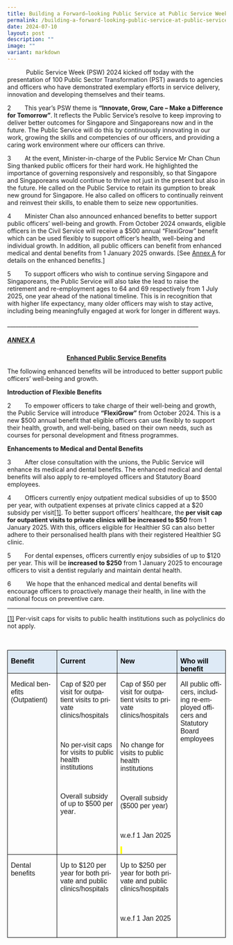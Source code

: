 ```yaml
---
title: Building a Forward–looking Public Service at Public Service Week 2024
permalink: /building-a-forward-looking-public-service-at-public-service-week-2024/
date: 2024-07-10
layout: post
description: ""
image: ""
variant: markdown
---
```

&nbsp;&nbsp;&nbsp;&nbsp;&nbsp;&nbsp;&nbsp;&nbsp;&nbsp;&nbsp;&nbsp;Public Service Week (PSW) 2024 kicked off today with the presentation
of 100 Public Sector Transformation (PST) awards to agencies and officers
who have demonstrated exemplary efforts in service delivery, innovation
and developing themselves and their teams.
<p></p>
<p>2&nbsp;&nbsp;&nbsp;&nbsp;&nbsp;&nbsp;&nbsp; This year’s PSW theme is <strong>“Innovate, Grow, Care – Make a Difference for Tomorrow”</strong>.<strong> </strong>It<strong> </strong>reflects
the Public Service’s resolve to keep improving to deliver better outcomes
for Singapore and Singaporeans now and in the future. The Public Service
will do this by continuously innovating in our work, growing the skills
and competencies of our officers, and providing a caring work environment
where our officers can thrive.</p>
<p>3&nbsp;&nbsp;&nbsp;&nbsp;&nbsp;&nbsp;&nbsp; At the event, Minister-in-charge
of the Public Service Mr Chan Chun Sing thanked public officers for their
hard work. He highlighted the importance of governing responsively and
responsibly, so that Singapore and Singaporeans would continue to thrive
not just in the present but also in the future. He called on the Public
Service to retain its gumption to break new ground for Singapore. He also
called on officers to continually reinvent and reinvest their skills, to
enable them to seize new opportunities.</p>
<p>4&nbsp;&nbsp;&nbsp;&nbsp;&nbsp;&nbsp;&nbsp; Minister Chan also announced
enhanced benefits to better support public officers’ well-being and growth.
From October 2024 onwards, eligible officers in the Civil Service will
receive a $500 annual “FlexiGrow” benefit which can be used flexibly to
support officer’s health, well-being and individual growth. In addition,
all public officers can benefit from enhanced medical and dental benefits
from 1 January 2025 onwards. [See <u>Annex A</u> for details on the enhanced
benefits.]</p>
<p>5&nbsp;&nbsp;&nbsp;&nbsp;&nbsp;&nbsp;&nbsp; To support officers who wish
to continue serving Singapore and Singaporeans, the Public Service will
also take the lead to raise the retirement and re-employment ages to 64
and 69 respectively from 1 July 2025, one year ahead of the national timeline.
This is in recognition that with higher life expectancy, many older officers
may wish to stay active, including being meaningfully engaged at work for
longer in different ways.</p>

<p>_____________________________________________________________________</p>
<h5><strong><u>ANNEX A</u></strong></h5>
<p></p>
        
<center><b><u>Enhanced Public Service Benefits</u></b></center>

The following enhanced benefits will be introduced to better support public officers’ well-being and growth.

**Introduction of Flexible Benefits**

2&nbsp;&nbsp;&nbsp;&nbsp;&nbsp;&nbsp;&nbsp; To empower officers to take charge of their well-being and growth, the Public Service will introduce **“FlexiGrow”** from October 2024. This is a new $500 annual benefit that eligible officers can use flexibly to support their health, growth, and well-being, based on their own needs, such as courses for personal development and fitness programmes.

**Enhancements to Medical and Dental Benefits**

3&nbsp;&nbsp;&nbsp;&nbsp;&nbsp;&nbsp;&nbsp; After close consultation with the unions, the Public Service will enhance its medical and dental benefits. The enhanced medical and dental benefits will also apply to re-employed officers and Statutory Board employees.

4&nbsp;&nbsp;&nbsp;&nbsp;&nbsp;&nbsp;&nbsp; Officers currently enjoy outpatient medical subsidies of up to $500 per year, with outpatient expenses at private clinics capped at a $20 subsidy per visit[\[1\]](#_ftn1). To better support officers’ healthcare, the **per visit cap for outpatient visits to private clinics will be increased to $50** from 1 January 2025. With this, officers eligible for Healthier SG can also better adhere to their personalised health plans with their registered Healthier SG clinic.

5&nbsp;&nbsp;&nbsp;&nbsp;&nbsp;&nbsp;&nbsp; For dental expenses, officers currently enjoy subsidies of up to $120 per year. This will be **increased to $250** from 1 January 2025 to encourage officers to visit a dentist regularly and maintain dental health.

6 &nbsp;&nbsp;&nbsp;&nbsp;&nbsp;&nbsp; &nbsp;We hope that the enhanced medical and dental benefits will encourage officers to proactively manage their health, in line with the national focus on preventive care.

  

* * *

[\[1\]](#_ftnref1) Per-visit caps for visits to public health institutions such as polyclinics do not apply.
<p>&nbsp;</p>
         

<table style="border-collapse:collapse;border:none;mso-border-alt:solid windowtext .5pt;
 mso-yfti-tbllook:1184;mso-padding-alt:0cm 5.4pt 0cm 5.4pt" cellpadding="0" cellspacing="0" border="1" class="MsoTableGrid"><tbody><tr style="mso-yfti-irow:0;mso-yfti-firstrow:yes"><td style="width:98.75pt;border:solid windowtext 1.0pt;
  mso-border-alt:solid windowtext .5pt;background:#DEEAF6;mso-background-themecolor:
  accent5;mso-background-themetint:51;padding:0cm 5.4pt 0cm 5.4pt" valign="top" width="132"><p style="margin-bottom:0cm;line-height:normal" class="MsoNormal"><b><span style="font-size:12.0pt;font-family:&quot;Arial&quot;,sans-serif;color:black;
  mso-color-alt:windowtext;mso-ansi-language:EN-US;mso-fareast-language:EN-US" lang="EN-US">Benefit</span></b><b><span style="font-size:12.0pt;font-family:&quot;Arial&quot;,sans-serif;mso-ansi-language:
  EN-US;mso-fareast-language:EN-US" lang="EN-US"></span></b></p></td><td style="width:112.5pt;border:solid windowtext 1.0pt;
  border-left:none;mso-border-left-alt:solid windowtext .5pt;mso-border-alt:
  solid windowtext .5pt;background:#DEEAF6;mso-background-themecolor:accent5;
  mso-background-themetint:51;padding:0cm 5.4pt 0cm 5.4pt" valign="top" width="150"><p style="margin-bottom:0cm;line-height:normal" class="MsoNormal"><b><span style="font-size:12.0pt;font-family:&quot;Arial&quot;,sans-serif;color:black;
  mso-color-alt:windowtext;mso-ansi-language:EN-US;mso-fareast-language:EN-US" lang="EN-US">Current</span></b><b><span style="font-size:12.0pt;font-family:&quot;Arial&quot;,sans-serif;mso-ansi-language:
  EN-US;mso-fareast-language:EN-US" lang="EN-US"></span></b></p></td><td style="width:112.5pt;border:solid windowtext 1.0pt;
  border-left:none;mso-border-left-alt:solid windowtext .5pt;mso-border-alt:
  solid windowtext .5pt;background:#DEEAF6;mso-background-themecolor:accent5;
  mso-background-themetint:51;padding:0cm 5.4pt 0cm 5.4pt" valign="top" width="150"><p style="margin-bottom:0cm;line-height:normal" class="MsoNormal"><b><span style="font-size:12.0pt;font-family:&quot;Arial&quot;,sans-serif;color:black;
  mso-color-alt:windowtext;mso-ansi-language:EN-US;mso-fareast-language:EN-US" lang="EN-US">New</span></b><b><span style="font-size:12.0pt;font-family:&quot;Arial&quot;,sans-serif;mso-ansi-language:
  EN-US;mso-fareast-language:EN-US" lang="EN-US"></span></b></p></td><td style="width:127.05pt;border:solid windowtext 1.0pt;
  border-left:none;mso-border-left-alt:solid windowtext .5pt;mso-border-alt:
  solid windowtext .5pt;background:#DEEAF6;mso-background-themecolor:accent5;
  mso-background-themetint:51;padding:0cm 5.4pt 0cm 5.4pt" valign="top" width="169"><p style="margin-bottom:0cm;line-height:normal" class="MsoNormal"><b><span style="font-size:12.0pt;font-family:&quot;Arial&quot;,sans-serif;color:black;
  mso-color-alt:windowtext;mso-ansi-language:EN-US;mso-fareast-language:EN-US" lang="EN-US">Who will benefit</span></b><b><span style="font-size:12.0pt;
  font-family:&quot;Arial&quot;,sans-serif;mso-ansi-language:EN-US;mso-fareast-language:
  EN-US" lang="EN-US"></span></b></p></td></tr><tr style="mso-yfti-irow:1"><td style="width:98.75pt;border:solid windowtext 1.0pt;
  border-top:none;mso-border-top-alt:solid windowtext .5pt;mso-border-alt:solid windowtext .5pt;
  padding:0cm 5.4pt 0cm 5.4pt" valign="top" width="132"><p style="margin-bottom:0cm;line-height:normal" class="MsoNormal"><span style="font-size:12.0pt;font-family:&quot;Arial&quot;,sans-serif;mso-ansi-language:
  EN-US;mso-fareast-language:EN-US" lang="EN-US">Medical benefits (Outpatient)</span></p></td><td style="width:112.5pt;border-top:none;border-left:
  none;border-bottom:solid windowtext 1.0pt;border-right:solid windowtext 1.0pt;
  mso-border-top-alt:solid windowtext .5pt;mso-border-left-alt:solid windowtext .5pt;
  mso-border-alt:solid windowtext .5pt;padding:0cm 5.4pt 0cm 5.4pt" valign="top" width="150"><p style="margin-bottom:0cm;line-height:normal" class="MsoNormal"><span style="font-size:12.0pt;font-family:&quot;Arial&quot;,sans-serif;mso-ansi-language:
  EN-US;mso-fareast-language:EN-US" lang="EN-US">Cap of $20 per visit for outpatient visits to private clinics/hospitals</span></p><p style="margin-bottom:0cm;line-height:normal" class="MsoNormal"><span style="font-size:12.0pt;font-family:&quot;Arial&quot;,sans-serif;mso-ansi-language:
  EN-US;mso-fareast-language:EN-US" lang="EN-US">&nbsp;</span></p><p style="margin-bottom:0cm;line-height:107%" class="MsoNormal"><span style="font-size:12.0pt;line-height:107%;font-family:&quot;Arial&quot;,sans-serif;
  mso-fareast-language:EN-US">No per-visit caps for visits to public health institutions</span><span style="font-size:12.0pt;line-height:107%;
  font-family:&quot;Arial&quot;,sans-serif"></span></p><p style="margin-bottom:0cm;line-height:normal" class="MsoNormal"><span style="font-size:12.0pt;font-family:&quot;Arial&quot;,sans-serif;mso-fareast-language:
  EN-US">&nbsp;</span></p><p style="margin-bottom:8.0pt;line-height:107%" class="MsoNormal"><span style="font-size:12.0pt;line-height:107%;font-family:&quot;Arial&quot;,sans-serif;
  mso-fareast-language:EN-US">Overall subsidy of up to $500 per year</span><span style="font-size:12.0pt;line-height:107%;font-family:&quot;Arial&quot;,sans-serif;
  mso-ansi-language:EN-US;mso-fareast-language:EN-US" lang="EN-US">.</span></p></td><td style="width:112.5pt;border-top:none;border-left:
  none;border-bottom:solid windowtext 1.0pt;border-right:solid windowtext 1.0pt;
  mso-border-top-alt:solid windowtext .5pt;mso-border-left-alt:solid windowtext .5pt;
  mso-border-alt:solid windowtext .5pt;padding:0cm 5.4pt 0cm 5.4pt" valign="top" width="150"><p style="margin-bottom:0cm;line-height:normal" class="MsoNormal"><span style="font-size:12.0pt;font-family:&quot;Arial&quot;,sans-serif;mso-ansi-language:
  EN-US;mso-fareast-language:EN-US" lang="EN-US">Cap of $50 per visit for outpatient visits to private clinics/hospitals</span></p><p style="margin-bottom:0cm;line-height:normal" class="MsoNormal"><span style="font-size:12.0pt;font-family:&quot;Arial&quot;,sans-serif;mso-ansi-language:
  EN-US;mso-fareast-language:EN-US" lang="EN-US">&nbsp;</span></p><p style="margin-bottom:0cm;line-height:normal" class="MsoNormal"><span style="font-size:12.0pt;font-family:&quot;Arial&quot;,sans-serif;mso-ansi-language:
  EN-US;mso-fareast-language:EN-US" lang="EN-US">No change for visits to public health institutions</span></p><p style="margin-bottom:0cm;line-height:normal" class="MsoNormal"><span style="font-size:12.0pt;font-family:&quot;Arial&quot;,sans-serif;mso-ansi-language:
  EN-US;mso-fareast-language:EN-US" lang="EN-US">&nbsp;</span></p><p style="margin-bottom:0cm;line-height:normal" class="MsoNormal"><span style="font-size:12.0pt;font-family:&quot;Arial&quot;,sans-serif;mso-ansi-language:
  EN-US;mso-fareast-language:EN-US" lang="EN-US">Overall subsidy ($500 per year)</span></p><p style="margin-bottom:0cm;line-height:normal" class="MsoNormal"><span style="font-size:12.0pt;font-family:&quot;Arial&quot;,sans-serif;mso-ansi-language:
  EN-US;mso-fareast-language:EN-US" lang="EN-US">&nbsp;</span></p><p style="margin-bottom:0cm;line-height:normal" class="MsoNormal"><span style="font-size:12.0pt;font-family:&quot;Arial&quot;,sans-serif;mso-ansi-language:
  EN-US;mso-fareast-language:EN-US" lang="EN-US">w.e.f 1 Jan 2025</span></p><p style="margin-bottom:0cm;line-height:normal" class="MsoNormal"><span style="font-size:12.0pt;font-family:&quot;Arial&quot;,sans-serif;background:
  yellow;mso-highlight:yellow;mso-ansi-language:EN-US;mso-fareast-language:
  EN-US" lang="EN-US">&nbsp;</span></p></td><td style="width:127.05pt;border-top:none;
  border-left:none;border-bottom:solid windowtext 1.0pt;border-right:solid windowtext 1.0pt;
  mso-border-top-alt:solid windowtext .5pt;mso-border-left-alt:solid windowtext .5pt;
  mso-border-alt:solid windowtext .5pt;padding:0cm 5.4pt 0cm 5.4pt" valign="top" rowspan="2" width="169"><p style="margin-bottom:0cm;line-height:normal" class="MsoNormal"><span style="font-size:12.0pt;font-family:&quot;Arial&quot;,sans-serif;mso-ansi-language:
  EN-US;mso-fareast-language:EN-US" lang="EN-US">All public officers, including re-employed officers and Statutory Board employees</span></p></td></tr><tr style="mso-yfti-irow:2;mso-yfti-lastrow:yes"><td style="width:98.75pt;border:solid windowtext 1.0pt;
  border-top:none;mso-border-top-alt:solid windowtext .5pt;mso-border-alt:solid windowtext .5pt;
  padding:0cm 5.4pt 0cm 5.4pt" valign="top" width="132"><p style="margin-bottom:0cm;line-height:normal" class="MsoNormal"><span style="font-size:12.0pt;font-family:&quot;Arial&quot;,sans-serif;mso-fareast-language:
  EN-US">Dental benefits</span></p></td><td style="width:112.5pt;border-top:none;border-left:
  none;border-bottom:solid windowtext 1.0pt;border-right:solid windowtext 1.0pt;
  mso-border-top-alt:solid windowtext .5pt;mso-border-left-alt:solid windowtext .5pt;
  mso-border-alt:solid windowtext .5pt;padding:0cm 5.4pt 0cm 5.4pt" valign="top" width="150"><p style="margin-bottom:0cm;line-height:normal" class="MsoNormal"><span style="font-size:12.0pt;font-family:&quot;Arial&quot;,sans-serif;mso-ansi-language:
  EN-US;mso-fareast-language:EN-US" lang="EN-US">Up to $120 per year for both private and public clinics/hospitals</span></p></td><td style="width:112.5pt;border-top:none;border-left:
  none;border-bottom:solid windowtext 1.0pt;border-right:solid windowtext 1.0pt;
  mso-border-top-alt:solid windowtext .5pt;mso-border-left-alt:solid windowtext .5pt;
  mso-border-alt:solid windowtext .5pt;padding:0cm 5.4pt 0cm 5.4pt" valign="top" width="150"><p style="margin-bottom:0cm;line-height:normal" class="MsoNormal"><span style="font-size:12.0pt;font-family:&quot;Arial&quot;,sans-serif;mso-ansi-language:
  EN-US;mso-fareast-language:EN-US" lang="EN-US">Up to $250 per year for both private and public clinics/hospitals</span></p><p style="margin-bottom:0cm;line-height:normal" class="MsoNormal"><span style="font-size:12.0pt;font-family:&quot;Arial&quot;,sans-serif;mso-ansi-language:
  EN-US;mso-fareast-language:EN-US" lang="EN-US">&nbsp;</span></p><p style="margin-bottom:0cm;line-height:normal" class="MsoNormal"><span style="font-size:12.0pt;font-family:&quot;Arial&quot;,sans-serif;mso-ansi-language:
  EN-US;mso-fareast-language:EN-US" lang="EN-US">w.e.f 1 Jan 2025</span></p><p style="margin-bottom:0cm;line-height:normal" class="MsoNormal"><span style="font-size:12.0pt;font-family:&quot;Arial&quot;,sans-serif;mso-ansi-language:
  EN-US;mso-fareast-language:EN-US" lang="EN-US">&nbsp;</span></p></td></tr></tbody></table>